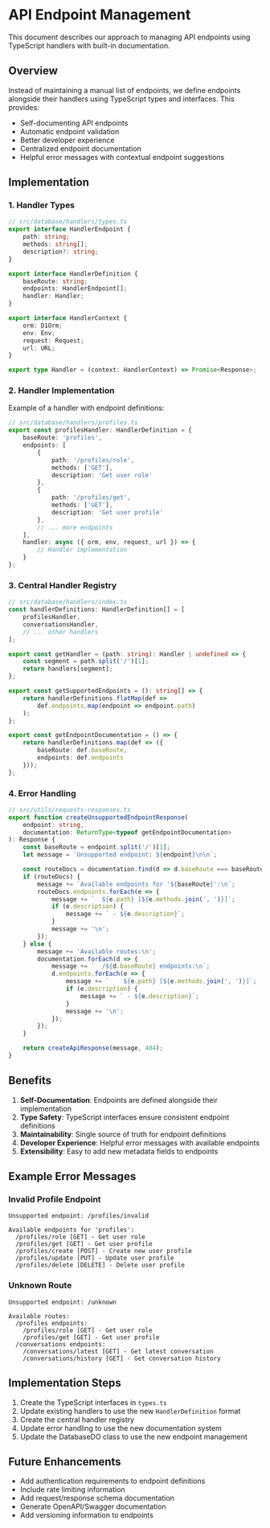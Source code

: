 # API Endpoint Management

This document describes our approach to managing API endpoints using TypeScript handlers with built-in documentation.

## Overview

Instead of maintaining a manual list of endpoints, we define endpoints alongside their handlers using TypeScript types and interfaces. This provides:

- Self-documenting API endpoints
- Automatic endpoint validation
- Better developer experience
- Centralized endpoint documentation
- Helpful error messages with contextual endpoint suggestions

## Implementation

### 1. Handler Types

```typescript
// src/database/handlers/types.ts
export interface HandlerEndpoint {
    path: string;
    methods: string[];
    description?: string;
}

export interface HandlerDefinition {
    baseRoute: string;
    endpoints: HandlerEndpoint[];
    handler: Handler;
}

export interface HandlerContext {
    orm: D1Orm;
    env: Env;
    request: Request;
    url: URL;
}

export type Handler = (context: HandlerContext) => Promise<Response>;
```

### 2. Handler Implementation

Example of a handler with endpoint definitions:

```typescript
// src/database/handlers/profiles.ts
export const profilesHandler: HandlerDefinition = {
    baseRoute: 'profiles',
    endpoints: [
        { 
            path: '/profiles/role', 
            methods: ['GET'], 
            description: 'Get user role' 
        },
        { 
            path: '/profiles/get', 
            methods: ['GET'], 
            description: 'Get user profile' 
        },
        // ... more endpoints
    ],
    handler: async ({ orm, env, request, url }) => {
        // Handler implementation
    }
};
```

### 3. Central Handler Registry

```typescript
// src/database/handlers/index.ts
const handlerDefinitions: HandlerDefinition[] = [
    profilesHandler,
    conversationsHandler,
    // ... other handlers
];

export const getHandler = (path: string): Handler | undefined => {
    const segment = path.split('/')[1];
    return handlers[segment];
};

export const getSupportedEndpoints = (): string[] => {
    return handlerDefinitions.flatMap(def => 
        def.endpoints.map(endpoint => endpoint.path)
    );
};

export const getEndpointDocumentation = () => {
    return handlerDefinitions.map(def => ({
        baseRoute: def.baseRoute,
        endpoints: def.endpoints
    }));
};
```

### 4. Error Handling

```typescript
// src/utils/requests-responses.ts
export function createUnsupportedEndpointResponse(
    endpoint: string, 
    documentation: ReturnType<typeof getEndpointDocumentation>
): Response {
    const baseRoute = endpoint.split('/')[1];
    let message = `Unsupported endpoint: ${endpoint}\n\n`;

    const routeDocs = documentation.find(d => d.baseRoute === baseRoute);
    if (routeDocs) {
        message += `Available endpoints for '${baseRoute}':\n`;
        routeDocs.endpoints.forEach(e => {
            message += `  ${e.path} [${e.methods.join(', ')}]`;
            if (e.description) {
                message += ` - ${e.description}`;
            }
            message += '\n';
        });
    } else {
        message += 'Available routes:\n';
        documentation.forEach(d => {
            message += `  /${d.baseRoute} endpoints:\n`;
            d.endpoints.forEach(e => {
                message += `    ${e.path} [${e.methods.join(', ')}]`;
                if (e.description) {
                    message += ` - ${e.description}`;
                }
                message += '\n';
            });
        });
    }

    return createApiResponse(message, 404);
}
```

## Benefits

1. **Self-Documentation**: Endpoints are defined alongside their implementation
2. **Type Safety**: TypeScript interfaces ensure consistent endpoint definitions
3. **Maintainability**: Single source of truth for endpoint definitions
4. **Developer Experience**: Helpful error messages with available endpoints
5. **Extensibility**: Easy to add new metadata fields to endpoints

## Example Error Messages

### Invalid Profile Endpoint
```
Unsupported endpoint: /profiles/invalid

Available endpoints for 'profiles':
  /profiles/role [GET] - Get user role
  /profiles/get [GET] - Get user profile
  /profiles/create [POST] - Create new user profile
  /profiles/update [PUT] - Update user profile
  /profiles/delete [DELETE] - Delete user profile
```

### Unknown Route
```
Unsupported endpoint: /unknown

Available routes:
  /profiles endpoints:
    /profiles/role [GET] - Get user role
    /profiles/get [GET] - Get user profile
  /conversations endpoints:
    /conversations/latest [GET] - Get latest conversation
    /conversations/history [GET] - Get conversation history
```

## Implementation Steps

1. Create the TypeScript interfaces in `types.ts`
2. Update existing handlers to use the new `HandlerDefinition` format
3. Create the central handler registry
4. Update error handling to use the new documentation system
5. Update the DatabaseDO class to use the new endpoint management

## Future Enhancements

- Add authentication requirements to endpoint definitions
- Include rate limiting information
- Add request/response schema documentation
- Generate OpenAPI/Swagger documentation
- Add versioning information to endpoints
